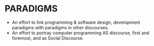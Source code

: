 PARADIGMS
=========
* An effort to link programming & software design, development paradigms with paradigms in other discourses.
* An effort to portray computer programming AS discourse, first and foremost, and as Social Discourse.
